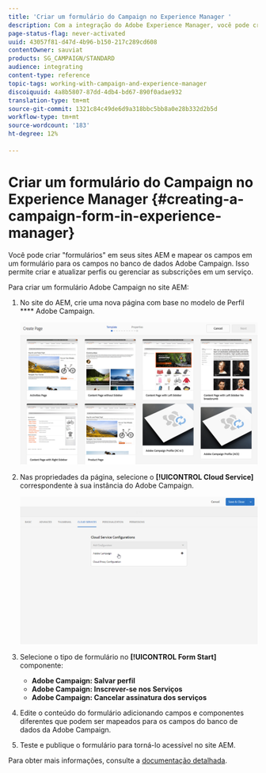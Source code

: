 ```yaml
---
title: 'Criar um formulário do Campaign no Experience Manager '
description: Com a integração do Adobe Experience Manager, você pode criar formulários diretamente no AEM para criar e atualizar perfis ou gerenciar subscrição.
page-status-flag: never-activated
uuid: 43057f81-d47d-4b96-b150-217c289cd608
contentOwner: sauviat
products: SG_CAMPAIGN/STANDARD
audience: integrating
content-type: reference
topic-tags: working-with-campaign-and-experience-manager
discoiquuid: 4a8b5807-87dd-4db4-bd67-890f0adae932
translation-type: tm+mt
source-git-commit: 1321c84c49de6d9a318bbc5bb8a0e28b332d2b5d
workflow-type: tm+mt
source-wordcount: '183'
ht-degree: 12%

---
```



# Criar um formulário do Campaign no Experience Manager {#creating-a-campaign-form-in-experience-manager}

Você pode criar &quot;formulários&quot; em seus sites AEM e mapear os campos em um formulário para os campos no banco de dados Adobe Campaign. Isso permite criar e atualizar perfis ou gerenciar as subscrições em um serviço.

Para criar um formulário Adobe Campaign no site AEM:

1. No site do AEM, crie uma nova página com base no modelo de Perfil **** Adobe Campaign.

   ![](assets/aem_content_forms.png)

1. Nas propriedades da página, selecione o **[!UICONTROL Cloud Service]** correspondente à sua instância do Adobe Campaign.

   ![](assets/aem_content_forms_2.png)

1. Selecione o tipo de formulário no **[!UICONTROL Form Start]** componente:

   * **Adobe Campaign: Salvar perfil**
   * **Adobe Campaign: Inscrever-se nos Serviços**
   * **Adobe Campaign: Cancelar assinatura dos serviços**

1. Edite o conteúdo do formulário adicionando campos e componentes diferentes que podem ser mapeados para os campos do banco de dados da Adobe Campaign.
1. Teste e publique o formulário para torná-lo acessível no site AEM.

Para obter mais informações, consulte a [documentação detalhada](https://docs.adobe.com/content/help/en/experience-manager-65/authoring/aem-adobe-campaign/adobe-campaign-forms.html).
